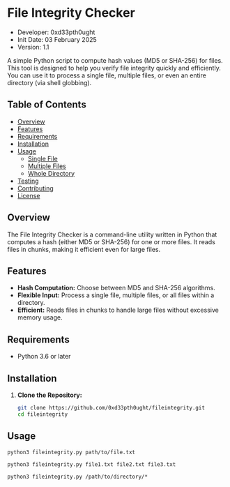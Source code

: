 # File Integrity Checker

- Developer: 0xd33pth0ught
- Init Date: 03 February 2025
- Version: 1.1

A simple Python script to compute hash values (MD5 or SHA-256) for files. This tool is designed to help you verify file integrity quickly and efficiently. You can use it to process a single file, multiple files, or even an entire directory (via shell globbing).

## Table of Contents

- [Overview](#overview)
- [Features](#features)
- [Requirements](#requirements)
- [Installation](#installation)
- [Usage](#usage)
  - [Single File](#single-file)
  - [Multiple Files](#multiple-files)
  - [Whole Directory](#whole-directory)
- [Testing](#testing)
- [Contributing](#contributing)
- [License](#license)

## Overview

The File Integrity Checker is a command-line utility written in Python that computes a hash (either MD5 or SHA-256) for one or more files. It reads files in chunks, making it efficient even for large files.

## Features

- **Hash Computation:** Choose between MD5 and SHA-256 algorithms.
- **Flexible Input:** Process a single file, multiple files, or all files within a directory.
- **Efficient:** Reads files in chunks to handle large files without excessive memory usage.

## Requirements

- Python 3.6 or later

## Installation

1. **Clone the Repository:**

   ```bash
   git clone https://github.com/0xd33pth0ught/fileintegrity.git
   cd fileintegrity

## Usage

```
python3 fileintegrity.py path/to/file.txt
```

```
python3 fileintegrity.py file1.txt file2.txt file3.txt
```

```
python3 fileintegrity.py /path/to/directory/*
```